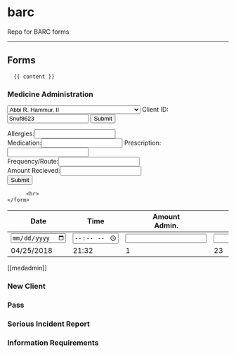 # barc
Repo for BARC forms

---
## Forms
<section id="forms">

      {{ content }}

  <h3>Medicine Administration</h3>
    <article id="medadmin">
        <form class="barc barc-form" action="index.html" method="post">
           <select name="client_name">
                <option value="Abbi R. Hammur, II">
                  Abbi R. Hammur, II</option>
                <option value="Vaclav Sammuel Michael Havel, V">
                  Vaclav Sammuel Michael Havel, V</option>
                <option value="Carine Christine Monique Anquetil-Havel-Bertot">
                  Carine Christine Monique Anquetil-Havel-Bertot</option>
                <option value="Norman Christophern">
                  Norman Christophern</option>
                <option value="Erduarto Geoffreys Maisonno">
                  Erduarto Geoffreys Maisonno</option>
                <option value="Joixwa Fox-Petyr">
                  Joixwa Fox-Petyr</option>
                <option value="Doctor Jenn Fazzio, MD">
                  Doctor Jenn Fazzio, MD</option>
                <option value="Panabu Rammosas Khadr, II">
                  Panabu Rammosas Khadr, II
            </select>
            <!--<span class="input-text">
              <label for="client_name">Client:</label><input type="text" name="client_name" value="Joe Snuffy">
            </span>-->
            <span class="input-text">
              <label for="client_id">Client ID:</label>
              <input type="text" name="client_id" placeholder="Client ID" value="Snuf8623">
            </span>
                      <input type="submit" title="Enter"/>
      </form>
  </article>
  <article>
    <form id="client_prescription">
            <span class="input-text">
              <label for="allergy">Allergies:</label><input type="text" name="allergy" value=""><br/>
            </span>
          </div>
    <div class="container">
            <span class="input-text">
              <label for="med_name">Medication:</label><input class="highlight" type="text" name="med_name" value="">
            </span>
            <span class="input-text">
              <label for="med_prescr">Prescription:</label><input type="text" name="med_prescr" value=""><br/>
            </span>
          </div>
          <div class="container">
            <span class="input-text">
              <label for="med_freqroute">Frequency/Route:</label><input type="text" name="med_freqroute" value=""><br/>
            </span>
          </div>
          <div class="container">
            <span class="input-text">
              <label for="med_amt_recd">Amount Recieved:</label><input type="text" name="med_amt_recd" value=""><br/>
            </span>
          </div>
                <input type="submit"/>

          <hr>
    </form>
  </article>
  <article>
      <table class="card">
        <thead>
          <th class="left">Date</th>
          <th>Time</th>
          <th>Amount<br>Admin.</th>
          <th>Amount<br>On-Hand</th>
          <th>Client<br>Signature</th>
          <th class="right">Staff<br>Signature</th>
        </thead>
        <tbody>
          <tr class="input">
            <td>
              <input type="date" name="" value="">
            </td>
            <td>
              <input type="time" name="" value="">
            </td>
            <td>
              <input type="number" name="" value="">
            </td>
            <td>
              <input type="number" name="" value="">
            </td>
            <td>
              <input type="text" name="" value="">
            </td>
            <td>
              <input type="text" name="" value="">
            </td>
          </tr>
          <tr>
            <td>04/25/2018</td>
            <td>21:32</td>
            <td>1</td>
            <td>23</td>
            <td>Joe Snuffy|</td>
            <td>John Doe|</td>
          </tr>
        </tbody>
      </table>
  </article>
  </section>

[[medadmin]]

### New Client

### Pass

### Serious Incident Report

### Information Requirements
